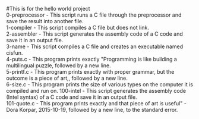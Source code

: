 #This is for the hello world project  
0-preprocessor - This script runs a C file through the preprocessor and save the result into another file.  
1-compiler - This script compiles a C file but does not link.  
2-assembler - This script generates the assembly code of a C code and save it in an output file.  
3-name - This script compiles a C file and creates an executable named cisfun.  
4-puts.c - This program prints exactly "Programming is like building a multilingual puzzle, followed by a new line.  
5-printf.c - This program prints exactly with proper grammar, but the outcome is a piece of art,, followed by a new line.  
6-size.c - This program prints the size of various types on the computer it is compiled and run on. 
100-intel - This script generates the assembly code (Intel syntax) of a C code and save it in an output file.  
101-quote.c - This program prints exactly and that piece of art is useful" - Dora Korpar, 2015-10-19, followed by a new line, to the standard error.   
